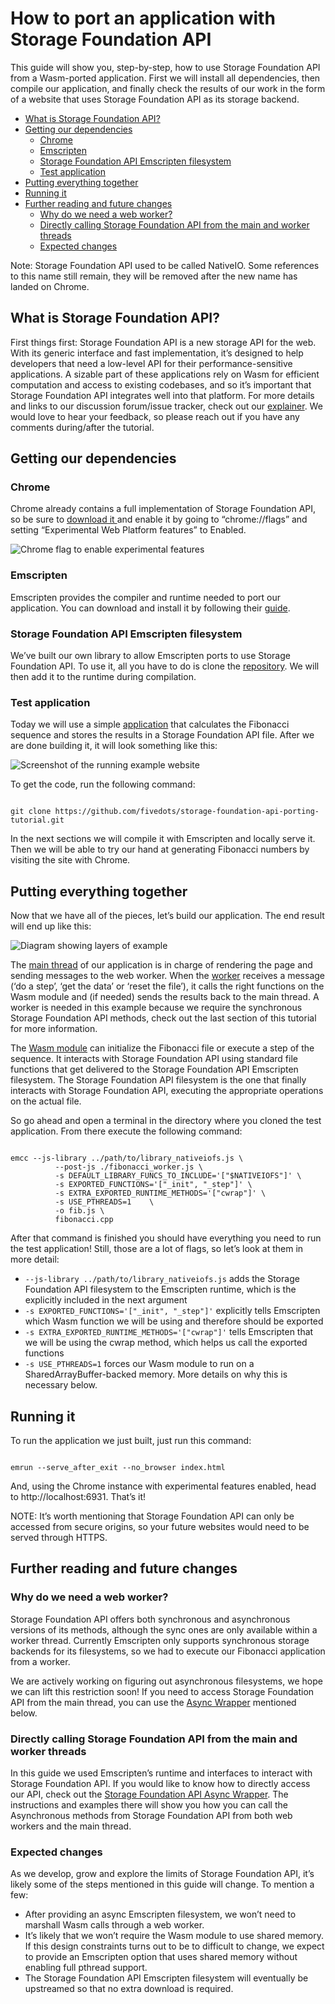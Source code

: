 # How to port an application with Storage Foundation API

This guide will show you, step-by-step, how to use Storage Foundation API from a
Wasm-ported application. First we will install all dependencies, then compile
our application, and finally check the results of our work in the form of a
website that uses Storage Foundation API as its storage backend.

<!-- START doctoc generated TOC please keep comment here to allow auto update -->
<!-- DON'T EDIT THIS SECTION, INSTEAD RE-RUN doctoc TO UPDATE -->


- [What is Storage Foundation API?](#what-is-storage-foundation-api)
- [Getting our dependencies](#getting-our-dependencies)
  - [Chrome](#chrome)
  - [Emscripten](#emscripten)
  - [Storage Foundation API Emscripten filesystem](#storage-foundation-api-emscripten-filesystem)
  - [Test application](#test-application)
- [Putting everything together](#putting-everything-together)
- [Running it](#running-it)
- [Further reading and future changes](#further-reading-and-future-changes)
  - [Why do we need a web worker?](#why-do-we-need-a-web-worker)
  - [Directly calling Storage Foundation API from the main and worker threads](#directly-calling-storage-foundation-api-from-the-main-and-worker-threads)
  - [Expected changes](#expected-changes)

<!-- END doctoc generated TOC please keep comment here to allow auto update -->

Note: Storage Foundation API used to be called NativeIO. Some references to this
name still remain, they will be removed after the new name has landed on Chrome.

## What is Storage Foundation API?

First things first: Storage Foundation API is a new storage API for the web.
With its generic interface and fast implementation, it’s designed to help
developers that need a low-level API for their performance-sensitive
applications. A sizable part of these applications rely on Wasm for efficient
computation and access to existing codebases, and so it’s important that Storage
Foundation API integrates well into that platform. For more details and links to
our discussion forum/issue tracker, check out our [explainer](../README.md). We
would love to hear your feedback, so please reach out if you have any comments
during/after the tutorial.


## Getting our dependencies


### Chrome

Chrome already contains a full implementation of Storage Foundation API, so be
sure to [download it ](https://www.google.com/chrome/) and enable it by going to
“chrome://flags” and setting “Experimental Web Platform features” to Enabled.

![Chrome flag to enable experimental features](images/1-experimental-flag.png)

### Emscripten

Emscripten provides the compiler and runtime needed to port our application. You
can download and install it by following their
[guide](https://emscripten.org/docs/getting_started/downloads.html).

### Storage Foundation API Emscripten filesystem

We’ve built our own library to allow Emscripten ports to use Storage Foundation
API. To use it, all you have to do is clone the
[repository](https://github.com/fivedots/storage-foundation-api-emscripten-fs).
We will then add it to the runtime during compilation.

### Test application

Today we will use a simple
[application](https://github.com/fivedots/storage-foundation-api-porting-tutorial)
that calculates the Fibonacci sequence and stores the results in a Storage
Foundation API file. After we are done building it, it will look something like
this:

![Screenshot of the running example website](images/2-website.png)

To get the code, run the following command:

```shell

git clone https://github.com/fivedots/storage-foundation-api-porting-tutorial.git

```

In the next sections we will compile it with Emscripten and locally serve it.
Then we will be able to try our hand at generating Fibonacci numbers by visiting
the site with Chrome. 

## Putting everything together

Now that we have all of the pieces, let’s build our application. The end result
will end up like this:

![Diagram showing layers of example](images/3-diagram.png)

The [main
thread](https://github.com/fivedots/storage-foundation-api-porting-tutorial/blob/master/index.html)
of our application is in charge of rendering the page and sending messages to
the web worker. When the
[worker](https://github.com/fivedots/storage-foundation-api-porting-tutorial/blob/master/fibonacci_worker.js)
receives a message (‘do a step’, ‘get the data’ or ‘reset the file’), it calls
the right functions on the Wasm module and (if needed) sends the results back to
the main thread. A worker is needed in this example because we require the
synchronous Storage Foundation API methods, check out the last section of this
tutorial for more information.

The [Wasm
module](https://github.com/fivedots/storage-foundation-api-porting-tutorial/blob/master/fibonacci.cpp)
can initialize the Fibonacci file or execute a step of the sequence. It
interacts with Storage Foundation API using standard file functions that get
delivered to the Storage Foundation API Emscripten filesystem. The Storage
Foundation API filesystem is the one that finally interacts with Storage
Foundation API, executing the appropriate operations on the actual file.

So go ahead and open a terminal in the directory where you cloned the test
application. From there execute the following command:

```shell

emcc --js-library ../path/to/library_nativeiofs.js \
          --post-js ./fibonacci_worker.js \
          -s DEFAULT_LIBRARY_FUNCS_TO_INCLUDE='["$NATIVEIOFS"]' \
          -s EXPORTED_FUNCTIONS='["_init", "_step"]' \
          -s EXTRA_EXPORTED_RUNTIME_METHODS='["cwrap"]' \
          -s USE_PTHREADS=1    \
          -o fib.js \
          fibonacci.cpp

```

After that command is finished you should have everything you need to run the
test application! Still, those are a lot of flags, so let’s look at them in more
detail:

*   `--js-library ../path/to/library_nativeiofs.js` adds the Storage Foundation
    API filesystem to the Emscripten runtime, which is the explicitly included
    in the next argument
*   `-s EXPORTED_FUNCTIONS='["_init", "_step"]'` explicitly tells Emscripten
    which Wasm function we will be using and therefore should be exported
*   `-s EXTRA_EXPORTED_RUNTIME_METHODS='["cwrap"]'` tells Emscripten that we
    will be using the cwrap method, which helps us call the exported functions
*   `-s USE_PTHREADS=1` forces our Wasm module to run on a
    SharedArrayBuffer-backed memory. More details on why this is necessary
    below.

## Running it

To run the application we just built, just run this command:

``` shell

emrun --serve_after_exit --no_browser index.html

```

And, using the Chrome instance with experimental features enabled, head to
http://localhost:6931. That’s it!

NOTE: It’s worth mentioning that Storage Foundation API can only be accessed from secure
origins, so your future websites would need to be served through HTTPS.

## Further reading and future changes

### Why do we need a web worker?

Storage Foundation API offers both synchronous and asynchronous versions of its
methods, although the sync ones are only available within a worker thread.
Currently Emscripten only supports synchronous storage backends for its
filesystems, so we had to execute our Fibonacci application from a worker.

We are actively working on figuring out asynchronous filesystems, we hope we can
lift this restriction soon! If you need to access Storage Foundation API from
the main thread, you can use the [Async
Wrapper](https://github.com/fivedots/storage-foundation-api-async-wrapper) mentioned below.

### Directly calling Storage Foundation API from the main and worker threads

In this guide we used Emscripten’s runtime and interfaces to interact with
Storage Foundation API. If you would like to know how to directly access our
API, check out the [Storage Foundation API Async
Wrapper](https://github.com/fivedots/storage-foundation-api-async-wrapper). The
instructions and examples there will show you how you can call the Asynchronous
methods from Storage Foundation API from both web workers and the main thread.


### Expected changes

As we develop, grow and explore the limits of Storage Foundation API, it’s
likely some of the steps mentioned in this guide will change. To mention a few:

*   After providing an async Emscripten filesystem, we won’t need to marshall
    Wasm calls through a web worker.
*   It’s likely that we won’t require the Wasm module to use shared memory. If
    this design constraints turns out to be to difficult to change, we expect to
provide an Emscripten option that uses shared memory without enabling full
pthread support.
*   The Storage Foundation API Emscripten filesystem will eventually be
    upstreamed so that no extra download is required.
